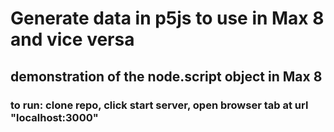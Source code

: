 # Generate data in p5js to use in Max 8 and vice versa

## demonstration of the node.script object in Max 8

### to run: clone repo, click start server, open browser tab at url "localhost:3000"